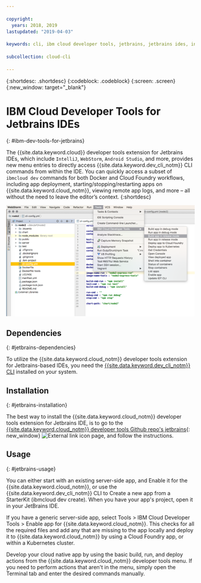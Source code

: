 ```yaml
---

copyright:
  years: 2018, 2019
lastupdated: "2019-04-03"

keywords: cli, ibm cloud developer tools, jetbrains, jetbrains ides, intellij, webstorm, android studio, ibmcloud dev, view remote logs, ibmcloud docker commands

subcollection: cloud-cli

---
```


{:shortdesc: .shortdesc}
{:codeblock: .codeblock}
{:screen: .screen}
{:new_window: target="_blank"}

# IBM Cloud Developer Tools for Jetbrains IDEs
{: #ibm-dev-tools-for-jetbrains}

The {{site.data.keyword.cloud}} developer tools extension for Jetbrains IDEs, which include `IntelliJ`, `WebStorm`, `Android Studio`, and more, provides new menu entries to directly access {{site.data.keyword.dev_cli_notm}} CLI commands from within the IDE. You can quickly access a subset of `ibmcloud dev` commands for both Docker and Cloud Foundry workflows, including app deployment, starting/stopping/restarting apps on {{site.data.keyword.cloud_notm}}, viewing remote app logs, and more – all without the need to leave the editor’s context.
{:shortdesc}

![Screen capture of the IBM Cloud Developer Tools running within WebStorm IDE.](jetbrains.png "{{site.data.keyword.cloud_notm}} developer tools menu example running within WebStorm IDE")


## Dependencies
{: #jetbrains-dependencies}

To utilize the {{site.data.keyword.cloud_notm}} developer tools extension for Jetbrains-based IDEs, you need the [{{site.data.keyword.dev_cli_notm}} CLI](/docs/cli?topic=cloud-cli-ibmcloud-cli#ibmcloud-cli) installed on your system.

## Installation
{: #jetbrains-installation}

The best way to install the {{site.data.keyword.cloud_notm}} developer tools extension for Jetbrains IDE, is to go to the [{{site.data.keyword.cloud_notm}} developer tools Github repo's jetbrains](https://github.com/IBM-Cloud/ibm-cloud-developer-tools/tree/master/jetbrains){: new_window} ![External link icon](../../icons/launch-glyph.svg "External link icon") page, and follow the instructions.

## Usage
{: #jetbrains-usage}

You can either start with an existing server-side app, and Enable it for the {{site.data.keyword.cloud_notm}}, or use the {{site.data.keyword.dev_cli_notm}} CLI to Create a new app from a StarterKit (ibmcloud dev create). When you have your app's project, open it in your JetBrains IDE.

If you have a generic server-side app, select Tools > IBM Cloud Developer Tools > Enable app for {{site.data.keyword.cloud_notm}}. This checks for all the required files and add any that are missing to the app locally and deploy it to {{site.data.keyword.cloud_notm}} by using a Cloud Foundry app, or within a Kubernetes cluster.

Develop your cloud native app by using the basic build, run, and deploy actions from the {{site.data.keyword.cloud_notm}} developer tools menu. If you need to perform actions that aren't in the menu, simply open the Terminal tab and enter the desired commands manually.

